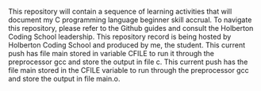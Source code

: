 This repository will contain a sequence of learning activities that will document my C programming language beginner skill accrual.
To navigate this repository, please refer to the Github guides and consult the Holberton Coding School leadership. 
This repository record is being hosted by Holberton Coding School and produced by me, the student.
This current push has file main stored in variable CFILE to run it through the preprocessor gcc and store the output in file c.
This current push has the file main stored in the CFILE variable to run through the preprocessor gcc and store the output in file main.o.
